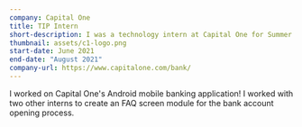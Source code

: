 ```yaml
---
company: Capital One
title: TIP Intern
short-description: I was a technology intern at Capital One for Summer 2021!
thumbnail: assets/c1-logo.png
start-date: June 2021
end-date: "August 2021"
company-url: https://www.capitalone.com/bank/
---
```

I worked on Capital One's Android mobile banking application! I worked with two other interns to create an FAQ screen module for the bank account opening process.
